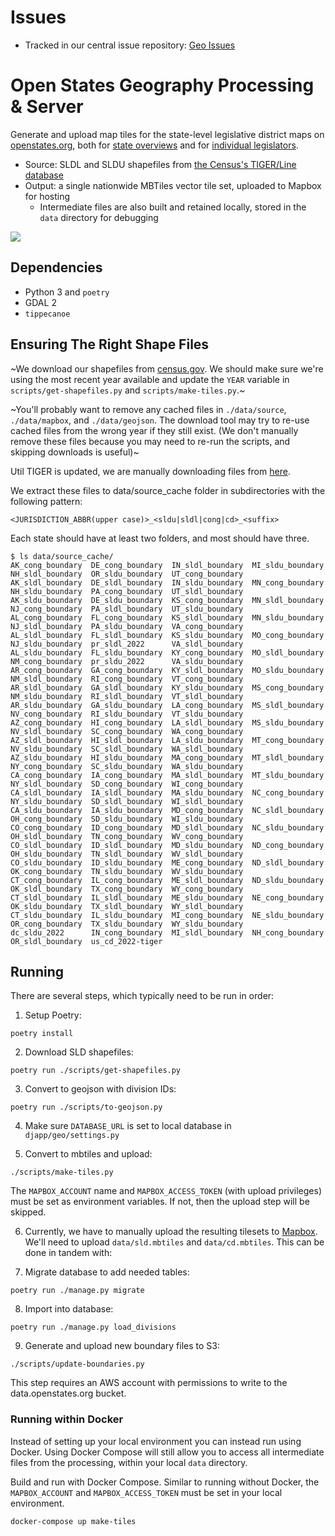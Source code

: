 # Issues

- Tracked in our central issue repository: [Geo Issues](https://github.com/openstates/issues/labels/component%3Ageo)

# Open States Geography Processing & Server

Generate and upload map tiles for the state-level legislative district maps on [openstates.org](https://openstates.org/), both for [state overviews](https://openstates.org/ca/) and for [individual legislators](https://openstates.org/person/tim-ashe-4mV4UFZqI2WsxsnYXLM8Vb/).

- Source: SLDL and SLDU shapefiles from [the Census's TIGER/Line database](https://www.census.gov/geo/maps-data/data/tiger-line.html)
- Output: a single nationwide MBTiles vector tile set, uploaded to Mapbox for hosting
  - Intermediate files are also built and retained locally, stored in the `data` directory for debugging

![](tileset-screenshot.png)

## Dependencies

- Python 3 and `poetry`
- GDAL 2
- `tippecanoe`

## Ensuring The Right Shape Files

~We download our shapefiles from [census.gov](https://www2.census.gov/geo/tiger). We should make sure we're using the most recent year available and update the `YEAR` variable in `scripts/get-shapefiles.py` and `scripts/make-tiles.py`.~

~You'll probably want to remove any cached files in `./data/source`, `./data/mapbox`, and `./data/geojson`. The download tool may try to re-use cached files from the wrong year if they still exist. (We don't manually remove these files because you may need to re-run the scripts, and skipping downloads is useful)~

Util TIGER is updated, we are manually downloading files from [here](https://redistrictingdatahub.org/dataset/standardized-2022-district-shapefiles-by-state/).

We extract these files to data/source_cache folder in subdirectories with the following pattern:

`<JURISDICTION_ABBR(upper case)>_<sldu|sldl|cong|cd>_<suffix>`

Each state should have at least two folders, and most should have three.

```for-example
$ ls data/source_cache/
AK_cong_boundary  DE_cong_boundary  IN_sldl_boundary  MI_sldu_boundary  NH_sldl_boundary  OR_sldu_boundary  UT_cong_boundary
AK_sldl_boundary  DE_sldl_boundary  IN_sldu_boundary  MN_cong_boundary  NH_sldu_boundary  PA_cong_boundary  UT_sldl_boundary
AK_sldu_boundary  DE_sldu_boundary  KS_cong_boundary  MN_sldl_boundary  NJ_cong_boundary  PA_sldl_boundary  UT_sldu_boundary
AL_cong_boundary  FL_cong_boundary  KS_sldl_boundary  MN_sldu_boundary  NJ_sldl_boundary  PA_sldu_boundary  VA_cong_boundary
AL_sldl_boundary  FL_sldl_boundary  KS_sldu_boundary  MO_cong_boundary  NJ_sldu_boundary  pr_sldl_2022      VA_sldl_boundary
AL_sldu_boundary  FL_sldu_boundary  KY_cong_boundary  MO_sldl_boundary  NM_cong_boundary  pr_sldu_2022      VA_sldu_boundary
AR_cong_boundary  GA_cong_boundary  KY_sldl_boundary  MO_sldu_boundary  NM_sldl_boundary  RI_cong_boundary  VT_cong_boundary
AR_sldl_boundary  GA_sldl_boundary  KY_sldu_boundary  MS_cong_boundary  NM_sldu_boundary  RI_sldl_boundary  VT_sldl_boundary
AR_sldu_boundary  GA_sldu_boundary  LA_cong_boundary  MS_sldl_boundary  NV_cong_boundary  RI_sldu_boundary  VT_sldu_boundary
AZ_cong_boundary  HI_cong_boundary  LA_sldl_boundary  MS_sldu_boundary  NV_sldl_boundary  SC_cong_boundary  WA_cong_boundary
AZ_sldl_boundary  HI_sldl_boundary  LA_sldu_boundary  MT_cong_boundary  NV_sldu_boundary  SC_sldl_boundary  WA_sldl_boundary
AZ_sldu_boundary  HI_sldu_boundary  MA_cong_boundary  MT_sldl_boundary  NY_cong_boundary  SC_sldu_boundary  WA_sldu_boundary
CA_cong_boundary  IA_cong_boundary  MA_sldl_boundary  MT_sldu_boundary  NY_sldl_boundary  SD_cong_boundary  WI_cong_boundary
CA_sldl_boundary  IA_sldl_boundary  MA_sldu_boundary  NC_cong_boundary  NY_sldu_boundary  SD_sldl_boundary  WI_sldl_boundary
CA_sldu_boundary  IA_sldu_boundary  MD_cong_boundary  NC_sldl_boundary  OH_cong_boundary  SD_sldu_boundary  WI_sldu_boundary
CO_cong_boundary  ID_cong_boundary  MD_sldl_boundary  NC_sldu_boundary  OH_sldl_boundary  TN_cong_boundary  WV_cong_boundary
CO_sldl_boundary  ID_sldl_boundary  MD_sldu_boundary  ND_cong_boundary  OH_sldu_boundary  TN_sldl_boundary  WV_sldl_boundary
CO_sldu_boundary  ID_sldu_boundary  ME_cong_boundary  ND_sldl_boundary  OK_cong_boundary  TN_sldu_boundary  WV_sldu_boundary
CT_cong_boundary  IL_cong_boundary  ME_sldl_boundary  ND_sldu_boundary  OK_sldl_boundary  TX_cong_boundary  WY_cong_boundary
CT_sldl_boundary  IL_sldl_boundary  ME_sldu_boundary  NE_cong_boundary  OK_sldu_boundary  TX_sldl_boundary  WY_sldl_boundary
CT_sldu_boundary  IL_sldu_boundary  MI_cong_boundary  NE_sldu_boundary  OR_cong_boundary  TX_sldu_boundary  WY_sldu_boundary
dc_sldu_2022      IN_cong_boundary  MI_sldl_boundary  NH_cong_boundary  OR_sldl_boundary  us_cd_2022-tiger
```

## Running

There are several steps, which typically need to be run in order:

1) Setup Poetry:

  `poetry install`

2) Download SLD shapefiles:

  `poetry run ./scripts/get-shapefiles.py`

3) Convert to geojson with division IDs:

  `poetry run ./scripts/to-geojson.py`

4) Make sure `DATABASE_URL` is set to local database in `djapp/geo/settings.py`

5) Convert to mbtiles and upload:

  `./scripts/make-tiles.py`

  The `MAPBOX_ACCOUNT` name and `MAPBOX_ACCESS_TOKEN` (with upload privileges) must be set as environment variables. If not, then the upload step will be skipped.

6) Currently, we have to manually upload the resulting tilesets to [Mapbox](https://studio.mapbox.com/tilesets/). We'll need to upload `data/sld.mbtiles` and `data/cd.mbtiles`. This can be done in tandem with:

7) Migrate database to add needed tables:

  `poetry run ./manage.py migrate`

8) Import into database:

  `poetry run ./manage.py load_divisions`

9) Generate and upload new boundary files to S3:

  `./scripts/update-boundaries.py`

  This step requires an AWS account with permissions to write to the data.openstates.org bucket.

### Running within Docker

Instead of setting up your local environment you can instead run using Docker. Using Docker Compose will still allow you to access all intermediate files from the processing, within your local `data` directory.

Build and run with Docker Compose. Similar to running without Docker, the `MAPBOX_ACCOUNT` and `MAPBOX_ACCESS_TOKEN` must be set in your local environment.

```
docker-compose up make-tiles
```
